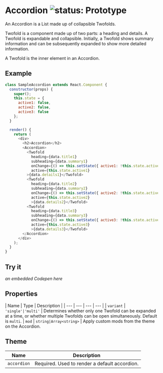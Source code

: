 # Accordion ![status: Prototype](https://img.shields.io/badge/status-prototype-orange.svg)

An Accordion is a List made up of collapsible Twofolds.

Twofold is a component made up of two parts: a heading and details. A Twofold is expandable and collapsible. Initially, a Twofold shows summary information and can be subsequently expanded to show more detailed information.

A Twofold is the inner element in an Accordion.

## Example

```javascript
class SampleAccordion extends React.Component {
  constructor(props) {
    super();
    this.state = {
      active1: false,
      active2: false,
      active3: false
    };
  }

  render() {
    return (
      <div>
        <h2>Accordion</h2>
        <Accordion>
          <Twofold
            heading={data.title1}
            subheading={data.summary1}
            onChange={() => this.setState({ active1: !this.state.active1 })}
            active={this.state.active1}
          >{data.details1}</Twofold>
          <Twofold
            heading={data.title2}
            subheading={data.summary2}
            onChange={() => this.setState({ active2: !this.state.active2 })}
            active={this.state.active2}
            >{data.details2}</Twofold>
          <Twofold
            heading={data.title3}
            subheading={data.summary3}
            onChange={() => this.setState({ active3: !this.state.active3 })}
            active={this.state.active3}
            >{data.details3}</Twofold>
        </Accordion>
      </div>
    );
  }
}

```

## Try it
_an embedded Codepen here_

## Properties

| Name | Type | Description |
| --- | --- | --- | --- |
| `variant` | <code>'single'&#124;'multi'</code> | Determines whether only one Twofold can be expanded at a time, or whether multiple Twofolds can be open simultaneously. Default is `multi`.
| `mod` | `string|Array<string>` | Apply custom mods from the theme on the Accordion.

## Theme

| Name | Description |
| ---  | ----------- |
| `accordion` | Required. Used to render a default accordion. |
